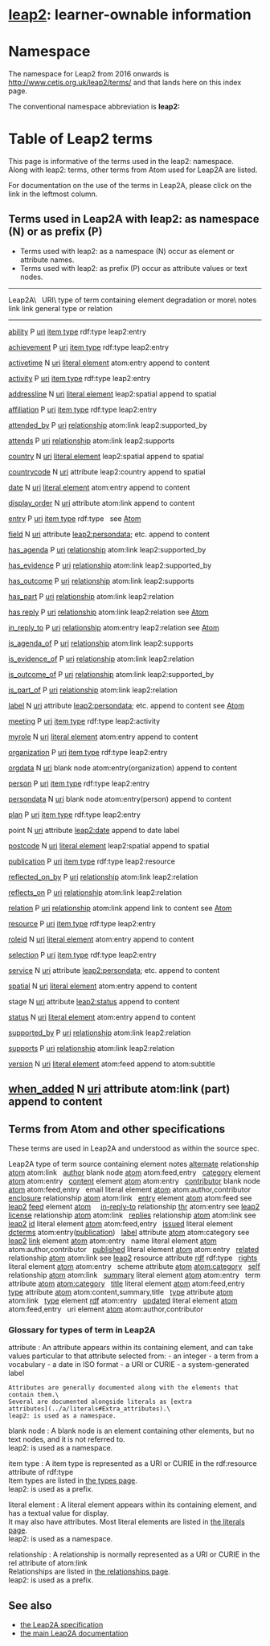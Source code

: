 <div id="container">

<div id="header">

[leap2](../index.html): learner-ownable information
===================================================

</div>

<div id="content">

Namespace
=========

The namespace for Leap2 from 2016 onwards is
http://www.cetis.org.uk/leap2/terms/ and that lands here on this index
page.

The conventional namespace abbreviation is **leap2:**

Table of Leap2 terms
====================

This page is informative of the terms used in the leap2: namespace.\
Along with leap2: terms, other terms from Atom used for Leap2A are
listed.

For documentation on the use of the terms in Leap2A, please click on the
link in the leftmost column.

Terms used in Leap2A with leap2: as namespace (N) or as prefix (P)
------------------------------------------------------------------

-   Terms used with leap2: as a namespace (N) occur as element or
    attribute names.
-   Terms used with leap2: as prefix (P) occur as attribute values or
    text nodes.

  -------------------------------------------------------------------------------------------------------------------------------------------------------------------------------------------------------------------------------------------------------------------------
  Leap2A\                                                       URI\                                                         type of term                         containing element                                  degradation or more\       notes
  link                                                          link                                                                                                                                                  general type or relation   
  --------------------------------------------------------- --- ------------------------------------------------------------ ------------------------------------ --------------------------------------------------- -------------------------- --------------------------
  [ability](ability)                                        P   [uri](http://www.cetis.org.uk/leap2/terms/ability)           [item type](../a/types)              rdf:type                                            leap2:entry                 

  [achievement](achievement)                                P   [uri](http://www.cetis.org.uk/leap2/terms/achievement)       [item type](../a/types)              rdf:type                                            leap2:entry                 

  [activetime](activetime)                                  N   [uri](http://www.cetis.org.uk/leap2/terms/activetime)        [literal element](../a/literals)     atom:entry                                          append to content           

  [activity](activity)                                      P   [uri](http://www.cetis.org.uk/leap2/terms/activity)          [item type](../a/types)              rdf:type                                            leap2:entry                 

  [addressline](../a/literals#addressline)                  N   [uri](http://www.cetis.org.uk/leap2/terms/addressline)       [literal element](../a/literals)     leap2:spatial                                       append to spatial           

  [affiliation](../a/types/affiliation)                     P   [uri](http://www.cetis.org.uk/leap2/terms/affiliation)       [item type](../a/types)              rdf:type                                            leap2:entry                 

  [attended\_by](../a/relationships#attended_by)            P   [uri](http://www.cetis.org.uk/leap2/terms/attended_by)       [relationship](../a/relationships)   atom:link                                           leap2:supported\_by         

  [attends](../a/relationships#attends)                     P   [uri](http://www.cetis.org.uk/leap2/terms/attends)           [relationship](../a/relationships)   atom:link                                           leap2:supports              

  [country](../a/literals#country)                          N   [uri](http://www.cetis.org.uk/leap2/terms/country)           [literal element](../a/literals)     leap2:spatial                                       append to spatial           

  [countrycode](../a/literals#countrycode)                  N   [uri](http://www.cetis.org.uk/leap2/terms/countrycode)       attribute                            leap2:country                                       append to spatial           

  [date](../a/literals#date)                                N   [uri](http://www.cetis.org.uk/leap2/terms/date)              [literal element](../a/literals)     atom:entry                                          append to content           

  [display\_order](../a/literals#display_order)             N   [uri](http://www.cetis.org.uk/leap2/terms/display_order)     attribute                            atom:link                                           append to content           

  [entry](../a/types/entry)                                 P   [uri](http://www.cetis.org.uk/leap2/terms/entry)             [item type](../a/types)              rdf:type                                                                       see [Atom](#atomentry)

  [field](../a/literals#field)                              N   [uri](http://www.cetis.org.uk/leap2/terms/field)             attribute                            [leap2:persondata](../a/specification#data); etc.   append to content           

  [has\_agenda](../a/relationships#has_agenda)              P   [uri](http://www.cetis.org.uk/leap2/terms/has_agenda)        [relationship](../a/relationships)   atom:link                                           leap2:supported\_by         

  [has\_evidence](../a/relationships#has_evidence)          P   [uri](http://www.cetis.org.uk/leap2/terms/has_evidence)      [relationship](../a/relationships)   atom:link                                           leap2:supported\_by         

  [has\_outcome](../a/relationships#has_outcome)            P   [uri](http://www.cetis.org.uk/leap2/terms/has_outcome)       [relationship](../a/relationships)   atom:link                                           leap2:supports              

  [has\_part](../a/relationships#has_part)                  P   [uri](http://www.cetis.org.uk/leap2/terms/has_part)          [relationship](../a/relationships)   atom:link                                           leap2:relation              

  [has reply](../a/relationships#has_reply)                 P   [uri](http://www.cetis.org.uk/leap2/terms/has_reply)         [relationship](../a/relationships)   atom:link                                           leap2:relation             see [Atom](#replies)

  [in\_reply\_to](../a/relationships#in_reply_to)           P   [uri](http://www.cetis.org.uk/leap2/terms/in_reply_to)       [relationship](../a/relationships)   atom:entry                                          leap2:relation             see [Atom](#in-reply-to)

  [is\_agenda\_of](../a/relationships#is_agenda_of)         P   [uri](http://www.cetis.org.uk/leap2/terms/is_agenda_of)      [relationship](../a/relationships)   atom:link                                           leap2:supports              

  [is\_evidence\_of](../a/relationships#is_evidence_of)     P   [uri](http://www.cetis.org.uk/leap2/terms/is_evidence_of)    [relationship](../a/relationships)   atom:link                                           leap2:relation              

  [is\_outcome\_of](../a/relationships#is_outcome_of)       P   [uri](http://www.cetis.org.uk/leap2/terms/is_outcome_of)     [relationship](../a/relationships)   atom:link                                           leap2:supported\_by         

  [is\_part\_of](../a/relationships#is_part_of)             P   [uri](http://www.cetis.org.uk/leap2/terms/is_part_of)        [relationship](../a/relationships)   atom:link                                           leap2:relation              

  [label](../a/literals#label)                              N   [uri](http://www.cetis.org.uk/leap2/terms/label)             attribute                            [leap2:persondata](../a/specification#data); etc.   append to content          see [Atom](#atomlabel)

  [meeting](../a/types/meeting)                             P   [uri](http://www.cetis.org.uk/leap2/terms/meeting)           [item type](../a/types)              rdf:type                                            leap2:activity              

  [myrole](../a/literals#myrole)                            N   [uri](http://www.cetis.org.uk/leap2/terms/myrole)            [literal element](../a/literals)     atom:entry                                          append to content           

  [organization](../a/types/organization)                   P   [uri](http://www.cetis.org.uk/leap2/terms/organization)      [item type](../a/types)              rdf:type                                            leap2:entry                 

  [orgdata](../a/specification#orgdata)                     N   [uri](http://www.cetis.org.uk/leap2/terms/orgdata)           blank node                           atom:entry(organization)                            append to content           

  [person](../a/types/person)                               P   [uri](http://www.cetis.org.uk/leap2/terms/person)            [item type](../a/types)              rdf:type                                            leap2:entry                 

  [persondata](../a/specification#persondata)               N   [uri](http://www.cetis.org.uk/leap2/terms/persondata)        blank node                           atom:entry(person)                                  append to content           

  [plan](../a/types/plan)                                   P   [uri](http://www.cetis.org.uk/leap2/terms/plan)              [item type](../a/types)              rdf:type                                            leap2:entry                 

  point                                                     N   [uri](http://www.cetis.org.uk/leap2/terms/point)             attribute                            [leap2:date](../a/literals#date)                    append to date label        

  [postcode](../a/literals#postcode)                        N   [uri](http://www.cetis.org.uk/leap2/terms/postcode)          [literal element](../a/literals)     leap2:spatial                                       append to spatial           

  [publication](../a/types/publication)                     P   [uri](http://www.cetis.org.uk/leap2/terms/publication)       [item type](../a/types)              rdf:type                                            leap2:resource              

  [reflected\_on\_by](../a/relationships#reflected_on_by)   P   [uri](http://www.cetis.org.uk/leap2/terms/reflected_on_by)   [relationship](../a/relationships)   atom:link                                           leap2:relation              

  [reflects\_on](../a/relationships#reflects_on)            P   [uri](http://www.cetis.org.uk/leap2/terms/reflects_on)       [relationship](../a/relationships)   atom:link                                           leap2:relation              

  [relation](../a/relationships#relation)                   P   [uri](http://www.cetis.org.uk/leap2/terms/relation)          [relationship](../a/relationships)   atom:link                                           append link to content     see [Atom](#related)

  [resource](../a/types/resource)                           P   [uri](http://www.cetis.org.uk/leap2/terms/resource)          [item type](../a/types)              rdf:type                                            leap2:entry                 

  [roleid](../a/literals#roleid)                            N   [uri](http://www.cetis.org.uk/leap2/terms/roleid)            [literal element](../a/literals)     atom:entry                                          append to content           

  [selection](../a/types/selection)                         P   [uri](http://www.cetis.org.uk/leap2/terms/selection)         [item type](../a/types)              rdf:type                                            leap2:entry                 

  [service](../a/literals#service)                          N   [uri](http://www.cetis.org.uk/leap2/terms/service)           attribute                            [leap2:persondata](../a/specification#data); etc.   append to content           

  [spatial](../a/literals#spatial)                          N   [uri](http://www.cetis.org.uk/leap2/terms/spatial)           [literal element](../a/literals)     atom:entry                                          append to content           

  stage                                                     N   [uri](http://www.cetis.org.uk/leap2/terms/stage)             attribute                            [leap2:status](../a/literals#status)                append to content           

  [status](../a/literals#status)                            N   [uri](http://www.cetis.org.uk/leap2/terms/status)            [literal element](../a/literals)     atom:entry                                          append to content           

  [supported\_by](../a/relationships#supported_by)          P   [uri](http://www.cetis.org.uk/leap2/terms/supported_by)      [relationship](../a/relationships)   atom:link                                           leap2:relation              

  [supports](../a/relationships#supports)                   P   [uri](http://www.cetis.org.uk/leap2/terms/supports)          [relationship](../a/relationships)   atom:link                                           leap2:relation              

  [version](../a/literals#version)                          N   [uri](http://www.cetis.org.uk/leap2/terms/version)           [literal element](../a/literals)     atom:feed                                           append to atom:subtitle     

  [when\_added](../a/literals#when_added)                   N   [uri](http://www.cetis.org.uk/leap2/terms/when_added)        attribute                            atom:link (part)                                    append to content           
  -------------------------------------------------------------------------------------------------------------------------------------------------------------------------------------------------------------------------------------------------------------------------

Terms from Atom and other specifications
----------------------------------------

These terms are used in Leap2A and understood as within the source spec.

Leap2A
type of term
source
containing element
notes
[alternate](../a/relationships#alternate)
relationship
[atom](http://tools.ietf.org/html/rfc4287#page-22)
atom:link
 
[author](../a/relationships#author)
blank node
[atom](http://tools.ietf.org/html/rfc4287#section-4.2.1)
atom:feed,entry
 
[category](../a/categories)
element
[atom](http://tools.ietf.org/html/rfc4287#section-4.2.2)
atom:entry
 
[content](../a/literals#content_or_description)
element
[atom](http://tools.ietf.org/html/rfc4287#section-4.1.3)
atom:entry
 
[contributor](../a/relationships#contributor)
blank node
[atom](http://tools.ietf.org/html/rfc4287#section-4.2.3)
atom:feed,entry
 
email
literal element
[atom](http://tools.ietf.org/html/rfc4287#section-3.2.3)
atom:author,contributor
 
[enclosure](../a/relationships#enclosure)
relationship
[atom](http://tools.ietf.org/html/rfc4287#page-22)
atom:link
 
[entry](../a/types/entry)
element
[atom](http://tools.ietf.org/html/rfc4287#section-4.1.2)
atom:feed
see [leap2](#entry)
[feed](../a/introduction#feed)
element
[atom](http://tools.ietf.org/html/rfc4287#section-4.1.1)
 
 
[in-reply-to](../a/relationships#in_reply_to)
relationship
[thr](http://tools.ietf.org/html/rfc4685#section-3)
atom:entry
see [leap2](#in_reply_to)
[license](../a/relationships#license)
relationship
[atom](http://tools.ietf.org/html/rfc4946)
atom:link
 
[replies](../a/relationships#has_reply)
relationship
[atom](http://tools.ietf.org/html/rfc4685#section-4)
atom:link
see [leap2](#has_reply)
[id](../a/literals#id)
literal element
[atom](http://tools.ietf.org/html/rfc4287#section-4.2.6)
atom:feed,entry
 
[issued](../a/literals#official_publication_date)
literal element
[dcterms](http://dublincore.org/documents/dcmi-terms/#terms-issued)
atom:entry([publication](#publication))
 
[label](../a/literals#label)
attribute
[atom](http://tools.ietf.org/html/rfc4287#section-4.2.2.3)
atom:category
see [leap2](#label)
[link](../a/relationships)
element
[atom](http://tools.ietf.org/html/rfc4287#section-4.2.7)
atom:entry
 
name
literal element
[atom](http://tools.ietf.org/html/rfc4287#section-3.2.1)
atom:author,contributor
 
[published](../a/literals#published)
literal element
[atom](http://tools.ietf.org/html/rfc4287#section-4.2.9)
atom:entry
 
[related](../a/relationships#relation)
relationship
[atom](http://tools.ietf.org/html/rfc4287#page-22)
atom:link
see [leap2](#relation)
resource
attribute
[rdf](http://www.w3.org/TR/rdf-schema/)
rdf:type
 
[rights](../a/literals#rights)
literal element
[atom](http://tools.ietf.org/html/rfc4287#section-4.2.10)
atom:entry
 
scheme
attribute
[atom](http://tools.ietf.org/html/rfc4287#section-4.2.2)
[atom:category](../a/categories)
 
[self](../a/relationships#selfid)
relationship
[atom](http://tools.ietf.org/html/rfc4287#page-22)
atom:link
 
[summary](../a/literals#summary)
literal element
[atom](http://tools.ietf.org/html/rfc4287#section-4.2.13)
atom:entry
 
term
attribute
[atom](http://tools.ietf.org/html/rfc4287#section-4.2.2.1)
[atom:category](../a/categories)
 
[title](../a/literals#title)
literal element
[atom](http://tools.ietf.org/html/rfc4287#section-4.2.14)
atom:feed,entry
 
[type](../a/literals#content_or_description)
attribute
[atom](http://tools.ietf.org/html/rfc4287#section-3.1.1)
atom:content,summary,title
 
[type](../a/relationships)
attribute
[atom](http://tools.ietf.org/html/rfc4287#section-4.2.7.3)
atom:link
 
[type](../a/types)
element
[rdf](http://www.w3.org/TR/rdf-schema/#ch_type)
atom:entry
 
[updated](../a/literals#updated)
literal element
[atom](http://tools.ietf.org/html/rfc4287#section-4.2.15)
atom:feed,entry
 
uri
element
[atom](http://tools.ietf.org/html/rfc4287#section-3.2.2)
atom:author,contributor
 
### Glossary for types of term in Leap2A

attribute
:   An attribute appears within its containing element, and can take
    values particular to that attribute selected from:
    -   an integer
    -   a term from a vocabulary
    -   a date in ISO format
    -   a URI or CURIE
    -   a system-generated label

    Attributes are generally documented along with the elements that
    contain them.\
    Several are documented alongside literals as [extra
    attributes](../a/literals#Extra_attributes).\
    leap2: is used as a namespace.

blank node
:   A blank node is an element containing other elements, but no text
    nodes, and it is not referred to.\
    leap2: is used as a namespace.

item type
:   A item type is represented as a URI or CURIE in the rdf:resource
    attribute of rdf:type\
    Item types are listed in [the types page](../a/types).\
    leap2: is used as a prefix.

literal element
:   A literal element appears within its containing element, and has a
    textual value for display.\
    It may also have attributes. Most literal elements are listed in
    [the literals page](../a/literals).\
    leap2: is used as a namespace.

relationship
:   A relationship is normally represented as a URI or CURIE in the rel
    attribute of atom:link\
    Relationships are listed in [the relationships
    page](../a/relationships).\
    leap2: is used as a prefix.

See also
--------

-   [the Leap2A specification](../a/specification)
-   [the main Leap2A documentation](../a/)

</div>

</div>
